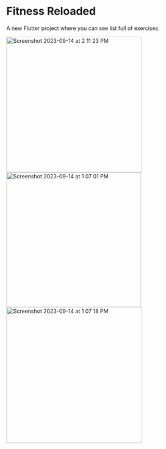 # Fitness Reloaded

A new Flutter project where you can see list full of exercises.

<img width="355" alt="Screenshot 2023-09-14 at 2 11 23 PM" src="https://github.com/akashc294/exercise_app/assets/49306233/cd4d8267-2f8d-4952-98b2-5ce2d954d3b2">

<img width="353" alt="Screenshot 2023-09-14 at 1 07 01 PM" src="https://github.com/akashc294/exercise_app/assets/49306233/0f5d273f-7fb2-41cb-83b4-b1c0d27208e3">

<img width="356" alt="Screenshot 2023-09-14 at 1 07 18 PM" src="https://github.com/akashc294/exercise_app/assets/49306233/708320ac-e595-44f0-b47b-84d5d959348c">
